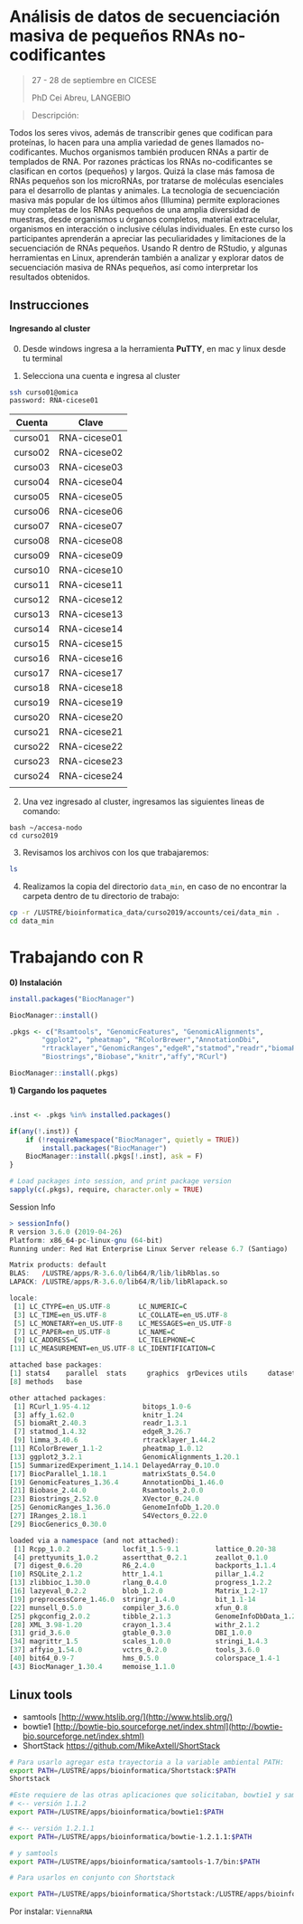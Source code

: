 # Análisis de datos de secuenciación masiva de pequeños RNAs no-codificantes

>  27 - 28 de septiembre en CICESE
>
> PhD Cei Abreu, LANGEBIO

> Descripción:

Todos los seres vivos, además de transcribir genes que codifican para proteínas, lo hacen para
una amplia variedad de genes llamados no-codificantes. Muchos organismos también producen
RNAs a partir de templados de RNA. Por razones prácticas los RNAs no-codificantes se
clasifican en cortos (pequeños) y largos. Quizá la clase más famosa de RNAs pequeños son
los microRNAs, por tratarse de moléculas esenciales para el desarrollo de plantas y animales.
La tecnología de secuenciación masiva más popular de los últimos años (Illumina) permite
exploraciones muy completas de los RNAs pequeños de una amplia diversidad de muestras,
desde organismos u órganos completos, material extracelular, organismos en interacción o
inclusive células individuales. En este curso los participantes aprenderán a apreciar las
peculiaridades y limitaciones de la secuenciación de RNAs pequeños. Usando R dentro de
RStudio, y algunas herramientas en Linux, aprenderán también a analizar y explorar datos de
secuenciación masiva de RNAs pequeños, así como interpretar los resultados obtenidos.

## Instrucciones

#### Ingresando al cluster

0) Desde windows ingresa a la herramienta **PuTTY**, en mac y linux desde tu terminal

1) Selecciona una cuenta e ingresa al cluster

```bash
ssh curso01@omica
password: RNA-cicese01
```

| Cuenta  |    Clave     |
| :-----: | :----------: |
| curso01 | RNA-cicese01 |
| curso02 | RNA-cicese02 |
| curso03 | RNA-cicese03 |
| curso04 | RNA-cicese04 |
| curso05 | RNA-cicese05 |
| curso06 | RNA-cicese06 |
| curso07 | RNA-cicese07 |
| curso08 | RNA-cicese08 |
| curso09 | RNA-cicese09 |
| curso10 | RNA-cicese10 |
| curso11 | RNA-cicese11 |
| curso12 | RNA-cicese12 |
| curso13 | RNA-cicese13 |
| curso14 | RNA-cicese14 |
| curso15 | RNA-cicese15 |
| curso16 | RNA-cicese16 |
| curso17 | RNA-cicese17 |
| curso18 | RNA-cicese18 |
| curso19 | RNA-cicese19 |
| curso20 | RNA-cicese20 |
| curso21 | RNA-cicese21 |
| curso22 | RNA-cicese22 |
| curso23 | RNA-cicese23 |
| curso24 | RNA-cicese24 |
|         |              |



2) Una vez ingresado al cluster, ingresamos las siguientes lineas de comando:

```
bash ~/accesa-nodo
cd curso2019
```

3) Revisamos los archivos con los que trabajaremos:

```bash
ls
```

4) Realizamos la copia del directorio `data_min`, en caso de no encontrar la carpeta dentro de tu directorio de trabajo:

```bash
cp -r /LUSTRE/bioinformatica_data/curso2019/accounts/cei/data_min .
cd data_min
```



# Trabajando con R

**0) Instalación** 

```R
install.packages("BiocManager")

BiocManager::install()

.pkgs <- c("Rsamtools", "GenomicFeatures", "GenomicAlignments",
        "ggplot2", "pheatmap", "RColorBrewer","AnnotationDbi",
        "rtracklayer","GenomicRanges","edgeR","statmod","readr","biomaRt",
        "Biostrings","Biobase","knitr","affy","RCurl")

BiocManager::install(.pkgs)
```

**1) Cargando los paquetes**

```R

.inst <- .pkgs %in% installed.packages()

if(any(!.inst)) {
    if (!requireNamespace("BiocManager", quietly = TRUE))
        install.packages("BiocManager")
    BiocManager::install(.pkgs[!.inst], ask = F)
}

# Load packages into session, and print package version
sapply(c(.pkgs), require, character.only = TRUE)
```

Session Info

```R
> sessionInfo()
R version 3.6.0 (2019-04-26)
Platform: x86_64-pc-linux-gnu (64-bit)
Running under: Red Hat Enterprise Linux Server release 6.7 (Santiago)

Matrix products: default
BLAS:   /LUSTRE/apps/R-3.6.0/lib64/R/lib/libRblas.so
LAPACK: /LUSTRE/apps/R-3.6.0/lib64/R/lib/libRlapack.so

locale:
 [1] LC_CTYPE=en_US.UTF-8       LC_NUMERIC=C
 [3] LC_TIME=en_US.UTF-8        LC_COLLATE=en_US.UTF-8
 [5] LC_MONETARY=en_US.UTF-8    LC_MESSAGES=en_US.UTF-8
 [7] LC_PAPER=en_US.UTF-8       LC_NAME=C
 [9] LC_ADDRESS=C               LC_TELEPHONE=C
[11] LC_MEASUREMENT=en_US.UTF-8 LC_IDENTIFICATION=C

attached base packages:
[1] stats4    parallel  stats     graphics  grDevices utils     datasets
[8] methods   base

other attached packages:
 [1] RCurl_1.95-4.12             bitops_1.0-6
 [3] affy_1.62.0                 knitr_1.24
 [5] biomaRt_2.40.3              readr_1.3.1
 [7] statmod_1.4.32              edgeR_3.26.7
 [9] limma_3.40.6                rtracklayer_1.44.2
[11] RColorBrewer_1.1-2          pheatmap_1.0.12
[13] ggplot2_3.2.1               GenomicAlignments_1.20.1
[15] SummarizedExperiment_1.14.1 DelayedArray_0.10.0
[17] BiocParallel_1.18.1         matrixStats_0.54.0
[19] GenomicFeatures_1.36.4      AnnotationDbi_1.46.0
[21] Biobase_2.44.0              Rsamtools_2.0.0
[23] Biostrings_2.52.0           XVector_0.24.0
[25] GenomicRanges_1.36.0        GenomeInfoDb_1.20.0
[27] IRanges_2.18.1              S4Vectors_0.22.0
[29] BiocGenerics_0.30.0

loaded via a namespace (and not attached):
 [1] Rcpp_1.0.2             locfit_1.5-9.1         lattice_0.20-38
 [4] prettyunits_1.0.2      assertthat_0.2.1       zeallot_0.1.0
 [7] digest_0.6.20          R6_2.4.0               backports_1.1.4
[10] RSQLite_2.1.2          httr_1.4.1             pillar_1.4.2
[13] zlibbioc_1.30.0        rlang_0.4.0            progress_1.2.2
[16] lazyeval_0.2.2         blob_1.2.0             Matrix_1.2-17
[19] preprocessCore_1.46.0  stringr_1.4.0          bit_1.1-14
[22] munsell_0.5.0          compiler_3.6.0         xfun_0.8
[25] pkgconfig_2.0.2        tibble_2.1.3           GenomeInfoDbData_1.2.1
[28] XML_3.98-1.20          crayon_1.3.4           withr_2.1.2
[31] grid_3.6.0             gtable_0.3.0           DBI_1.0.0
[34] magrittr_1.5           scales_1.0.0           stringi_1.4.3
[37] affyio_1.54.0          vctrs_0.2.0            tools_3.6.0
[40] bit64_0.9-7            hms_0.5.0              colorspace_1.4-1
[43] BiocManager_1.30.4     memoise_1.1.0
```



## **Linux tools** 

- samtools [http://www.htslib.org/](http://www.htslib.org/)
- bowtie1 [http://bowtie-bio.sourceforge.net/index.shtml](http://bowtie-bio.sourceforge.net/index.shtml)
- ShortStack https://github.com/MikeAxtell/ShortStack



```bash
# Para usarlo agregar esta trayectoria a la variable ambiental PATH:
export PATH=/LUSTRE/apps/bioinformatica/Shortstack:$PATH
Shortstack

#Este requiere de las otras aplicaciones que solicitaban, bowtie1 y samtools, del primero se encuentran las versiones 1.1.2 y 1.2.1.1 en las carpetas:
# <-- versión 1.1.2
export PATH=/LUSTRE/apps/bioinformatica/bowtie1:$PATH   

# <-- versión 1.2.1.1
export PATH=/LUSTRE/apps/bioinformatica/bowtie-1.2.1.1:$PATH  

# y samtools
export PATH=/LUSTRE/apps/bioinformatica/samtools-1.7/bin:$PATH

# Para usarlos en conjunto con Shortstack

export PATH=/LUSTRE/apps/bioinformatica/Shortstack:/LUSTRE/apps/bioinformatica/samtools-1.7/bin:/LUSTRE/apps/bioinformatica/bowtie-1.2.1.1:$PATH
```



Por instalar: `ViennaRNA`
